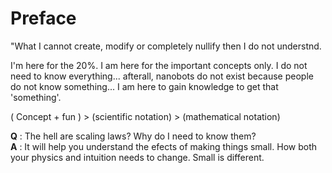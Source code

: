 # Preface

"What I cannot create, modify or completely nullify then I do not understnd.    


I'm here for the 20%. I am here for the important concepts only. I do not need to know everything... afterall, nanobots do not exist because people do not know something... I am here to gain knowledge to get that 'something'.   

( Concept + fun ) > (scientific notation) > (mathematical notation)  

**Q** : The hell are scaling laws? Why do I need to know them?  
**A** : It will help you understand the efects of making things small. How both your physics and intuition needs to change. Small is different.  



